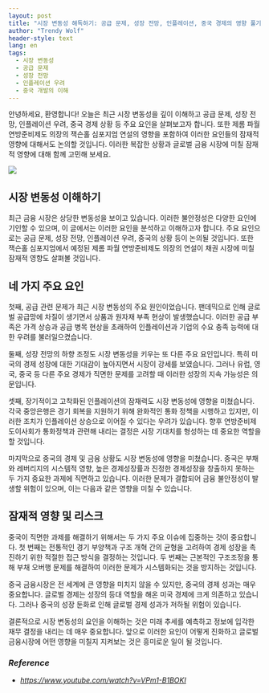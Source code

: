 ```yaml
---
layout: post
title: "시장 변동성 해독하기: 공급 문제, 성장 전망, 인플레이션, 중국 경제의 영향 풀기 "
author: "Trendy Wolf"
header-style: text
lang: en
tags:
  - 시장 변동성
  - 공급 문제
  - 성장 전망
  - 인플레이션 우려
  - 중국 개발의 이해
---
```


안녕하세요, 환영합니다! 오늘은 최근 시장 변동성을 깊이 이해하고 공급 문제, 성장 전망, 인플레이션 우려, 중국 경제 상황 등 주요 요인을 살펴보고자 합니다. 또한 제롬 파월 연방준비제도 의장의 잭슨홀 심포지엄 연설의 영향을 포함하여 이러한 요인들의 잠재적 영향에 대해서도 논의할 것입니다. 이러한 복잡한 상황과 글로벌 금융 시장에 미칠 잠재적 영향에 대해 함께 고민해 보세요. 

<img
    src="https://i.ytimg.com/vi/VPm1-B1BOKI/hqdefault.jpg"
/>






## 시장 변동성 이해하기

최근 금융 시장은 상당한 변동성을 보이고 있습니다. 이러한 불안정성은 다양한 요인에 기인할 수 있으며, 이 글에서는 이러한 요인을 분석하고 이해하고자 합니다. 주요 요인으로는 공급 문제, 성장 전망, 인플레이션 우려, 중국의 상황 등이 논의될 것입니다. 또한 잭슨홀 심포지엄에서 예정된 제롬 파월 연방준비제도 의장의 연설이 채권 시장에 미칠 잠재적 영향도 살펴볼 것입니다. 



## 네 가지 주요 요인

첫째, 공급 관련 문제가 최근 시장 변동성의 주요 원인이었습니다. 팬데믹으로 인해 글로벌 공급망에 차질이 생기면서 상품과 원자재 부족 현상이 발생했습니다. 이러한 공급 부족은 가격 상승과 공급 병목 현상을 초래하여 인플레이션과 기업의 수요 충족 능력에 대한 우려를 불러일으켰습니다. 

둘째, 성장 전망의 하향 조정도 시장 변동성을 키우는 또 다른 주요 요인입니다. 특히 미국의 경제 성장에 대한 기대감이 높아지면서 시장이 강세를 보였습니다. 그러나 유럽, 영국, 중국 등 다른 주요 경제가 직면한 문제를 고려할 때 이러한 성장의 지속 가능성은 의문입니다.

셋째, 장기적이고 고착화된 인플레이션의 잠재력도 시장 변동성에 영향을 미쳤습니다. 각국 중앙은행은 경기 회복을 지원하기 위해 완화적인 통화 정책을 시행하고 있지만, 이러한 조치가 인플레이션 상승으로 이어질 수 있다는 우려가 있습니다. 향후 연방준비제도이사회가 통화정책과 관련해 내리는 결정은 시장 기대치를 형성하는 데 중요한 역할을 할 것입니다.

마지막으로 중국의 경제 및 금융 상황도 시장 변동성에 영향을 미쳤습니다. 중국은 부채와 레버리지의 시스템적 영향, 높은 경제성장률과 진정한 경제성장을 창출하지 못하는 두 가지 중요한 과제에 직면하고 있습니다. 이러한 문제가 결합되어 금융 불안정성이 발생할 위험이 있으며, 이는 다음과 같은 영향을 미칠 수 있습니다.



## 잠재적 영향 및 리스크

중국이 직면한 과제를 해결하기 위해서는 두 가지 주요 이슈에 집중하는 것이 중요합니다. 첫 번째는 전통적인 경기 부양책과 구조 개혁 간의 균형을 고려하여 경제 성장을 촉진하기 위한 적절한 접근 방식을 결정하는 것입니다. 두 번째는 근본적인 구조조정을 통해 부채 오버행 문제를 해결하여 이러한 문제가 시스템화되는 것을 방지하는 것입니다.

중국 금융시장은 전 세계에 큰 영향을 미치지 않을 수 있지만, 중국의 경제 성과는 매우 중요합니다. 글로벌 경제는 성장의 등대 역할을 해온 미국 경제에 크게 의존하고 있습니다. 그러나 중국의 성장 둔화로 인해 글로벌 경제 성과가 저하될 위험이 있습니다.

결론적으로 시장 변동성의 요인을 이해하는 것은 미래 추세를 예측하고 정보에 입각한 재무 결정을 내리는 데 매우 중요합니다. 앞으로 이러한 요인이 어떻게 진화하고 글로벌 금융시장에 어떤 영향을 미칠지 지켜보는 것은 흥미로운 일이 될 것입니다. 


### _Reference_
- _https://www.youtube.com/watch?v=VPm1-B1BOKI_

